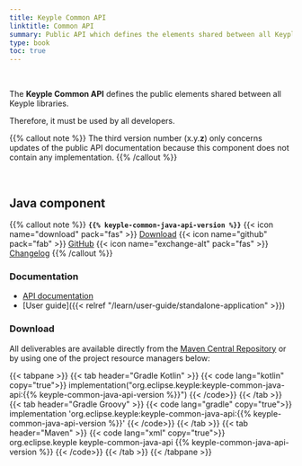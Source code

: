 ```yaml
---
title: Keyple Common API
linktitle: Common API
summary: Public API which defines the elements shared between all Keyple libraries.
type: book
toc: true
---
```


<br>

The **Keyple Common API** defines the public elements shared between all Keyple libraries.

Therefore, it must be used by all developers.

{{% callout note %}}
The third version number (x.y.**z**) only concerns updates of the public API documentation because this component does not contain any implementation.
{{% /callout %}}

<br>

## Java component

{{% callout note %}}
**`{{% keyple-common-java-api-version %}}`**
<span class="component-metadata">{{< icon name="download" pack="fas" >}} [Download](#download)</span>
<span class="component-metadata">{{< icon name="github" pack="fab" >}} [GitHub](https://github.com/eclipse-keyple/keyple-common-java-api/)</span>
<span class="component-metadata">{{< icon name="exchange-alt" pack="fas" >}} [Changelog](https://github.com/eclipse-keyple/keyple-common-java-api/blob/main/CHANGELOG.md)</span>
{{% /callout %}}

### Documentation

* [API documentation](https://eclipse-keyple.github.io/keyple-common-java-api)
* [User guide]({{< relref "/learn/user-guide/standalone-application" >}})
 
### Download

All deliverables are available directly from the [Maven Central Repository](https://central.sonatype.com/search?q=keyple-common-java-api) or by using one of the project resource managers below:

{{< tabpane >}}
{{< tab header="Gradle Kotlin" >}}
{{< code lang="kotlin" copy="true">}}
implementation("org.eclipse.keyple:keyple-common-java-api:{{% keyple-common-java-api-version %}}")
{{< /code>}}
{{< /tab >}}
{{< tab header="Gradle Groovy" >}}
{{< code lang="gradle" copy="true">}}
implementation 'org.eclipse.keyple:keyple-common-java-api:{{% keyple-common-java-api-version %}}'
{{< /code>}}
{{< /tab >}}
{{< tab header="Maven" >}}
{{< code lang="xml" copy="true">}}
<dependency>
  <groupId>org.eclipse.keyple</groupId>
  <artifactId>keyple-common-java-api</artifactId>
  <version>{{% keyple-common-java-api-version %}}</version>
</dependency>
{{< /code>}}
{{< /tab >}}
{{< /tabpane >}}
